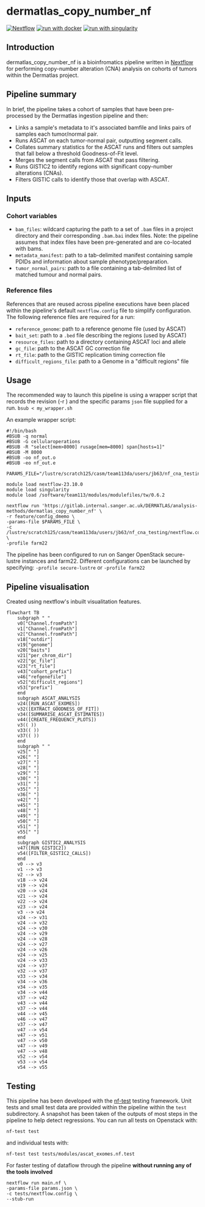 # dermatlas_copy_number_nf

[![Nextflow](https://img.shields.io/badge/nextflow%20DSL2-%E2%89%A522.04.5-23aa62.svg?labelColor=000000)](https://www.nextflow.io/)
[![run with docker](https://img.shields.io/badge/run%20with-docker-0db7ed?labelColor=000000&logo=docker)](https://www.docker.com/)
[![run with singularity](https://img.shields.io/badge/run%20with-singularity-1d355c.svg?labelColor=000000)](https://sylabs.io/docs/)

## Introduction

dermatlas_copy_number_nf is a bioinfromatics pipeline written in [Nextflow](http://www.nextflow.io) for performing copy-number alteration (CNA) analysis on cohorts of tumors within the Dermatlas project. 

## Pipeline summary

In brief, the pipeline takes a cohort of samples that have been pre-processed by the Dermatlas ingestion pipeline and then:
- Links a sample's metadata to it's associated bamfile and links pairs of samples each tumor/normal pair.
- Runs ASCAT on each tumor-normal pair, outputting segment calls. 
- Collates summary statistics for the ASCAT runs and filters out samples that fall below a threshold Goodness-of-Fit level.
- Merges the segment calls from ASCAT that pass filtering.
- Runs GISTIC2 to identify regions with significant copy-number alterations (CNAs).
- Filters GISTIC calls to identify those that overlap with ASCAT.

## Inputs 

### Cohort variables
- `bam_files`: wildcard capturing the path to a set of `.bam` files in a project directory and their corresponding `.bam.bai` index files. Note: the pipeline assumes that index files have been pre-generated and are co-located with bams.
- `metadata_manifest`: path to a tab-delimited manifest containing sample PDIDs and information about sample phenotype/preparation.
- `tumor_normal_pairs`: path to a file containing a tab-delimited list of matched tumour and normal pairs.

### Reference files 
References that are reused across pipeline executions have been placed within the pipeline's default `nextflow.config` file to simplify configuration. The following reference files are required for a run: 
- `reference_genome`: path to a reference genome file (used by ASCAT)
- `bait_set`: path to a `.bed` file describing the regions  (used by ASCAT)
- `resource_files`: path to a directory containing ASCAT loci and allele 
- `gc_file`: path to the ASCAT GC correction file
- `rt_file`: path to the GISTIC replication timing correction file
- `difficult_regions_file`: path to a Genome in a "difficult regions" file

## Usage 

The recommended way to launch this pipeline is using a wrapper script that records the revision (-r ) and the specific params `json` file supplied for a run. `bsub < my_wrapper.sh`

An example wrapper script:
```
#!/bin/bash
#BSUB -q normal
#BSUB -G cellularoperations
#BSUB -R "select[mem>8000] rusage[mem=8000] span[hosts=1]"
#BSUB -M 8000
#BSUB -oo nf_out.o
#BSUB -eo nf_out.e

PARAMS_FILE="/lustre/scratch125/casm/team113da/users/jb63/nf_cna_testing/params.json"

module load nextflow-23.10.0
module load singularity
module load /software/team113/modules/modulefiles/tw/0.6.2

nextflow run 'https://gitlab.internal.sanger.ac.uk/DERMATLAS/analysis-methods/dermatlas_copy_number_nf' \
-r feature/config_dmemo \
-params-file $PARAMS_FILE \
-c /lustre/scratch125/casm/team113da/users/jb63/nf_cna_testing/nextflow.config \
-profile farm22 
```

The pipeline has been configured to run on Sanger OpenStack secure-lustre instances and farm22. Different configurations can be launched by specifying:
`-profile secure-lustre` or `-profile farm22`


## Pipeline visualisation 
Created using nextflow's inbuilt visualitation features.

```mermaid
flowchart TB
    subgraph " "
    v0["Channel.fromPath"]
    v1["Channel.fromPath"]
    v2["Channel.fromPath"]
    v18["outdir"]
    v19["genome"]
    v20["baits"]
    v21["per_chrom_dir"]
    v22["gc_file"]
    v23["rt_file"]
    v43["cohort_prefix"]
    v46["refgenefile"]
    v52["difficult_regions"]
    v53["prefix"]
    end
    subgraph ASCAT_ANALYSIS
    v24([RUN_ASCAT_EXOMES])
    v32([EXTRACT_GOODNESS_OF_FIT])
    v34([SUMMARISE_ASCAT_ESTIMATES])
    v44([CREATE_FREQUENCY_PLOTS])
    v3(( ))
    v33(( ))
    v37(( ))
    end
    subgraph " "
    v25[" "]
    v26[" "]
    v27[" "]
    v28[" "]
    v29[" "]
    v30[" "]
    v31[" "]
    v35[" "]
    v36[" "]
    v42[" "]
    v45[" "]
    v48[" "]
    v49[" "]
    v50[" "]
    v51[" "]
    v55[" "]
    end
    subgraph GISTIC2_ANALYSIS
    v47([RUN_GISTIC2])
    v54([FILTER_GISTIC2_CALLS])
    end
    v0 --> v3
    v1 --> v3
    v2 --> v3
    v18 --> v24
    v19 --> v24
    v20 --> v24
    v21 --> v24
    v22 --> v24
    v23 --> v24
    v3 --> v24
    v24 --> v31
    v24 --> v32
    v24 --> v30
    v24 --> v29
    v24 --> v28
    v24 --> v27
    v24 --> v26
    v24 --> v25
    v24 --> v33
    v24 --> v37
    v32 --> v37
    v33 --> v34
    v34 --> v36
    v34 --> v35
    v34 --> v44
    v37 --> v42
    v43 --> v44
    v37 --> v44
    v44 --> v45
    v46 --> v47
    v37 --> v47
    v47 --> v54
    v47 --> v51
    v47 --> v50
    v47 --> v49
    v47 --> v48
    v52 --> v54
    v53 --> v54
    v54 --> v55
```

## Testing

This pipeline has been developed with the [nf-test](http://nf-test.com) testing framework. Unit tests and small test data are provided within the pipeline within the `test` subdirectory. A snapshot has been taken of the outputs of most steps in the pipeline to help detect regressions. You can run all tests on Openstack with:

```
nf-test test 
```
and individual tests with:
```
nf-test test tests/modules/ascat_exomes.nf.test
```

For faster testing of dataflow through the pipeline **without running any of the tools involved**
```
nextflow run main.nf \
-params-file params.json \
-c tests/nextflow.config \
--stub-run
```



